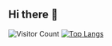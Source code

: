 ## Hi there 👋
![Visitor Count](https://profile-counter.glitch.me/WangHaoyuuu/count.svg)
[![Top Langs](https://github-readme-stats.vercel.app/api/top-langs/?username=WangHaoyuuu&layout=compact)](https://github.com/WangHaoyuuu/github-readme-stats)
<!--
**WangHaoyuuu/WangHaoyuuu** is a ✨ _special_ ✨ repository because its `README.md` (this file) appears on your GitHub profile.

Here are some ideas to get you started:

- 🔭 I’m currently working on ...
- 🌱 I’m currently learning ...
- 👯 I’m looking to collaborate on ...
- 🤔 I’m looking for help with ...
- 💬 Ask me about ...
- 📫 How to reach me: ...
- 😄 Pronouns: ...
- ⚡ Fun fact: ...
-->
